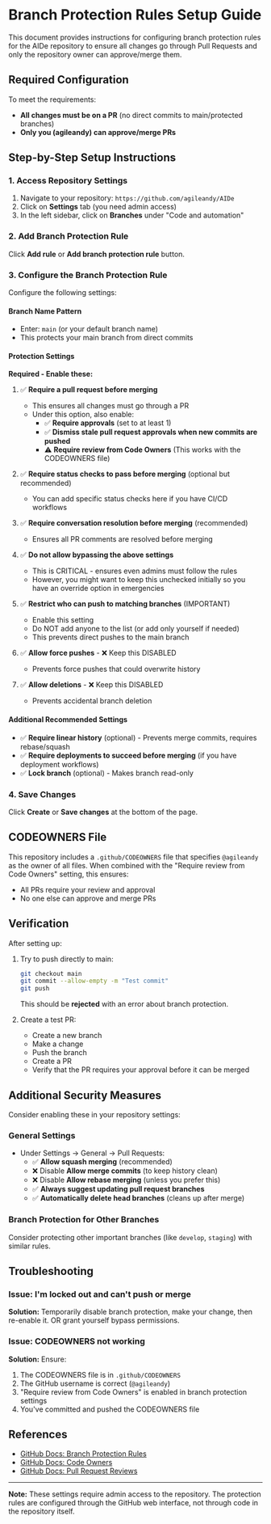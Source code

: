 # Branch Protection Rules Setup Guide

This document provides instructions for configuring branch protection rules for the AIDe repository to ensure all changes go through Pull Requests and only the repository owner can approve/merge them.

## Required Configuration

To meet the requirements:
- **All changes must be on a PR** (no direct commits to main/protected branches)
- **Only you (agileandy) can approve/merge PRs**

## Step-by-Step Setup Instructions

### 1. Access Repository Settings

1. Navigate to your repository: `https://github.com/agileandy/AIDe`
2. Click on **Settings** tab (you need admin access)
3. In the left sidebar, click on **Branches** under "Code and automation"

### 2. Add Branch Protection Rule

Click **Add rule** or **Add branch protection rule** button.

### 3. Configure the Branch Protection Rule

Configure the following settings:

#### Branch Name Pattern
- Enter: `main` (or your default branch name)
- This protects your main branch from direct commits

#### Protection Settings

**Required - Enable these:**

1. ✅ **Require a pull request before merging**
   - This ensures all changes must go through a PR
   - Under this option, also enable:
     - ✅ **Require approvals** (set to at least 1)
     - ✅ **Dismiss stale pull request approvals when new commits are pushed**
     - ⚠️ **Require review from Code Owners** (This works with the CODEOWNERS file)

2. ✅ **Require status checks to pass before merging** (optional but recommended)
   - You can add specific status checks here if you have CI/CD workflows

3. ✅ **Require conversation resolution before merging** (recommended)
   - Ensures all PR comments are resolved before merging

4. ✅ **Do not allow bypassing the above settings**
   - This is CRITICAL - ensures even admins must follow the rules
   - However, you might want to keep this unchecked initially so you have an override option in emergencies

5. ✅ **Restrict who can push to matching branches** (IMPORTANT)
   - Enable this setting
   - Do NOT add anyone to the list (or add only yourself if needed)
   - This prevents direct pushes to the main branch

6. ✅ **Allow force pushes** - ❌ Keep this DISABLED
   - Prevents force pushes that could overwrite history

7. ✅ **Allow deletions** - ❌ Keep this DISABLED
   - Prevents accidental branch deletion

#### Additional Recommended Settings

- ✅ **Require linear history** (optional) - Prevents merge commits, requires rebase/squash
- ✅ **Require deployments to succeed before merging** (if you have deployment workflows)
- ✅ **Lock branch** (optional) - Makes branch read-only

### 4. Save Changes

Click **Create** or **Save changes** at the bottom of the page.

## CODEOWNERS File

This repository includes a `.github/CODEOWNERS` file that specifies `@agileandy` as the owner of all files. When combined with the "Require review from Code Owners" setting, this ensures:

- All PRs require your review and approval
- No one else can approve and merge PRs

## Verification

After setting up:

1. Try to push directly to main:
   ```bash
   git checkout main
   git commit --allow-empty -m "Test commit"
   git push
   ```
   This should be **rejected** with an error about branch protection.

2. Create a test PR:
   - Create a new branch
   - Make a change
   - Push the branch
   - Create a PR
   - Verify that the PR requires your approval before it can be merged

## Additional Security Measures

Consider enabling these in your repository settings:

### General Settings
- Under Settings → General → Pull Requests:
  - ✅ **Allow squash merging** (recommended)
  - ❌ Disable **Allow merge commits** (to keep history clean)
  - ❌ Disable **Allow rebase merging** (unless you prefer this)
  - ✅ **Always suggest updating pull request branches**
  - ✅ **Automatically delete head branches** (cleans up after merge)

### Branch Protection for Other Branches
Consider protecting other important branches (like `develop`, `staging`) with similar rules.

## Troubleshooting

### Issue: I'm locked out and can't push or merge
**Solution:** Temporarily disable branch protection, make your change, then re-enable it. OR grant yourself bypass permissions.

### Issue: CODEOWNERS not working
**Solution:** Ensure:
1. The CODEOWNERS file is in `.github/CODEOWNERS`
2. The GitHub username is correct (`@agileandy`)
3. "Require review from Code Owners" is enabled in branch protection settings
4. You've committed and pushed the CODEOWNERS file

## References

- [GitHub Docs: Branch Protection Rules](https://docs.github.com/en/repositories/configuring-branches-and-merges-in-your-repository/managing-protected-branches/about-protected-branches)
- [GitHub Docs: Code Owners](https://docs.github.com/en/repositories/managing-your-repositorys-settings-and-features/customizing-your-repository/about-code-owners)
- [GitHub Docs: Pull Request Reviews](https://docs.github.com/en/pull-requests/collaborating-with-pull-requests/reviewing-changes-in-pull-requests/about-pull-request-reviews)

---

**Note:** These settings require admin access to the repository. The protection rules are configured through the GitHub web interface, not through code in the repository itself.
